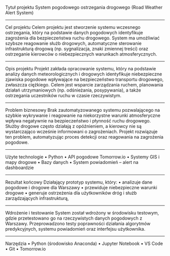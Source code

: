Tytuł projektu
System pogodowego ostrzegania drogowego
(Road Weather Alert System)
________________________________________
Cel projektu
Celem projektu jest stworzenie systemu wczesnego ostrzegania, który na podstawie danych pogodowych identyfikuje zagrożenia dla bezpieczeństwa ruchu drogowego. System ma umożliwiać szybsze reagowanie służb drogowych, automatyczne sterowanie infrastrukturą drogową (np. sygnalizacja, znaki zmiennej treści) oraz ostrzeganie kierowców o niebezpiecznych warunkach atmosferycznych.
________________________________________
Opis projektu 
Projekt zakłada opracowanie systemu, który na podstawie analizy danych meteorologicznych i drogowych identyfikuje niebezpieczne zjawiska pogodowe wpływające na bezpieczeństwo transportu drogowego, zwłaszcza ciężkiego. Celem jest wsparcie zarządzania ruchem, planowania działań utrzymaniowych (np. odśnieżania, posypywania), a także ostrzegania uczestników ruchu w czasie rzeczywistym.
________________________________________
Problem biznesowy 
Brak zautomatyzowanego systemu pozwalającego na szybkie wykrywanie i reagowanie na niekorzystne warunki atmosferyczne wpływa negatywnie na bezpieczeństwo i płynność ruchu drogowego. Służby drogowe często działają z opóźnieniem, a kierowcy nie są wystarczająco wcześnie informowani o zagrożeniach. Projekt rozwiązuje ten problem, automatyzując proces detekcji oraz reagowania na zagrożenia pogodowe.
________________________________________
Użyte technologie
•	Python 
•	API pogodowe Tomorrow.io
•	Systemy GIS i mapy drogowe
•	Bazy danych 
•	System powiadomień – alert na dashboardzie
________________________________________
Rezultat końcowy
Działający prototyp systemu, który:
•	analizuje dane pogodowe i drogowe dla Warszawy
•	przewiduje niebezpieczne warunki drogowe 
•	generuje ostrzeżenia dla użytkowników dróg i służb zarządzających infrastrukturą,
________________________________________
Wdrożenie i testowanie
System został wdrożony w środowisku testowym, gdzie przetestowano go na rzeczywistych danych pogodowych z Warszawy. Przeprowadzono testy poprawności działania algorytmów predykcyjnych, systemu powiadomień oraz interfejsu użytkownika. 
________________________________________
Narzędzia
•	Python (środowisko Anaconda)
•	Jupyter Notebook
•	VS Code
•	Git 
•	Tomorrow.io
